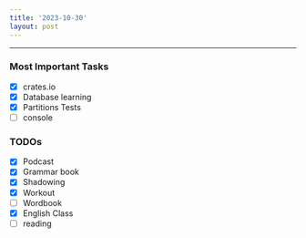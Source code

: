 ```yaml
---
title: '2023-10-30'
layout: post
---
```


---

### Most Important Tasks

- [x] crates.io
- [x] Database learning
- [x] Partitions Tests
- [ ] console

### TODOs

- [x] Podcast
- [x] Grammar book
- [x] Shadowing
- [x] Workout
- [ ] Wordbook
- [x] English Class
- [ ] reading
